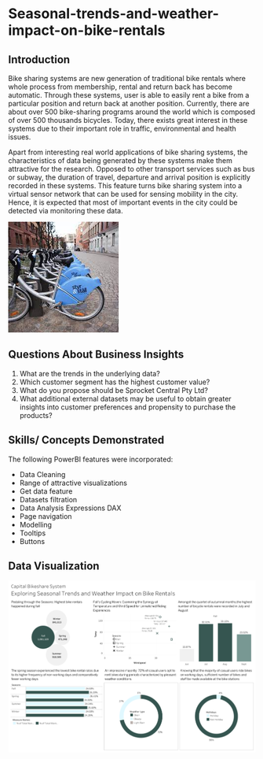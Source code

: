 # Seasonal-trends-and-weather-impact-on-bike-rentals

## Introduction
Bike sharing systems are new generation of traditional bike rentals where whole process from membership, rental and return 
back has become automatic. Through these systems, user is able to easily rent a bike from a particular position and return 
back at another position. Currently, there are about over 500 bike-sharing programs around the world which is composed of 
over 500 thousands bicycles. Today, there exists great interest in these systems due to their important role in traffic, 
environmental and health issues. 

Apart from interesting real world applications of bike sharing systems, the characteristics of data being generated by
these systems make them attractive for the research. Opposed to other transport services such as bus or subway, the duration
of travel, departure and arrival position is explicitly recorded in these systems. This feature turns bike sharing system into
a virtual sensor network that can be used for sensing mobility in the city. Hence, it is expected that most of important
events in the city could be detected via monitoring these data.


![](styr_stall.jpg)

## Questions About Business Insights

1. What are the trends in the underlying data?
2. Which customer segment has the highest customer value?
3. What do you propose should be Sprocket Central Pty Ltd?
4. What additional external datasets may be useful to obtain greater insights into customer preferences and propensity to purchase the products?
## Skills/ Concepts Demonstrated

The following PowerBI features were incorporated:
- Data Cleaning
- Range of attractive visualizations 
- Get data feature 
- Datasets filtration 
- Data Analysis Expressions DAX
- Page navigation
- Modelling
- Tooltips 
- Buttons
## Data Visualization


![](Dashboard.png)
